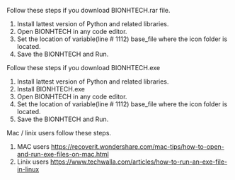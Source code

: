 Follow these steps if you download BIONHTECH.rar file.

1. Install lattest version of Python and related libraries.
2. Open BIONHTECH in any code editor. 
3. Set the location of variable(line # 1112) base_file where the icon folder is located. 
4. Save the BIONHTECH and Run.


Follow these steps if you download BIONHTECH.exe

1. Install lattest version of Python and related libraries.
2. Install BIONHTECH.exe
3. Open BIONHTECH in any code editor.
4. Set the location of variable(line # 1112) base_file where the icon folder is located. 
5. Save the BIONHTECH and Run.

Mac / linix users follow these steps.
1. MAC users  https://recoverit.wondershare.com/mac-tips/how-to-open-and-run-exe-files-on-mac.html
2. Linix users  https://www.techwalla.com/articles/how-to-run-an-exe-file-in-linux
